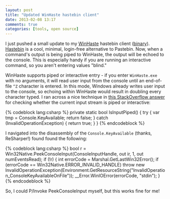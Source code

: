 ```yaml
---
layout: post
title: "Updated WinHaste hastebin client"
date: 2013-02-08 13:17
comments: true
categories: [tools, open source]
---
```


I just pushed a small update to my [WinHaste](https://github.com/ajryan/WinHaste) hastebin client ([binary](http://ajryan-github-downloads.s3.amazonaws.com/WinHaste.exe)). [Hastebin](http://hastebin.com/) is a cool, minimal, login-free alternative to Pastebin. Now, when a command's output is being piped to WinHaste, the output will be echoed to the console. This is especially handy if you are running an interactive command, so you aren't entering values "blind."<!--more-->

WinHaste supports piped or interactive entry - if you enter `WinHaste.exe` with no arguments, it will read user input from the console until an end-of-file `^Z` character is entered. In this mode, Windows already writes user input to the console, so echoing within WinHaste would result in doubling every character typed. I ran across a nice technique in [this StackOverflow answer](http://stackoverflow.com/a/9712392/1042) for checking whether the current input stream is piped or interactive:

{% codeblock lang:csharp %}
private static bool IsInputPiped()
{
    try
    {
        var tmp = Console.KeyAvailable;
        return false;
    }
    catch (InvalidOperationException)
    {
        return true;
    }
}
{% endcodeblock %}

I navigated into the disassembly of the `Console.KeyAvailable` (thanks, ReSharper!) found found the following:

{% codeblock lang:csharp %}
bool r = Win32Native.PeekConsoleInput(ConsoleInputHandle, out ir, 1, out numEventsRead); 
if (!r) { 
    int errorCode = Marshal.GetLastWin32Error();
    if (errorCode == Win32Native.ERROR_INVALID_HANDLE) 
        throw new InvalidOperationException(Environment.GetResourceString("InvalidOperation_ConsoleKeyAvailableOnFile"));
    __Error.WinIOError(errorCode, "stdin");
}
{% endcodeblock %}

So, I could P/Invoke PeekConsoleInput myself, but this works fine for me!